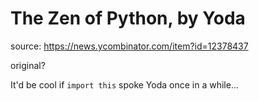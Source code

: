 # The Zen of Python, by Yoda

source: <https://news.ycombinator.com/item?id=12378437>

original?

It'd be cool if `import this` spoke Yoda once in a while...


